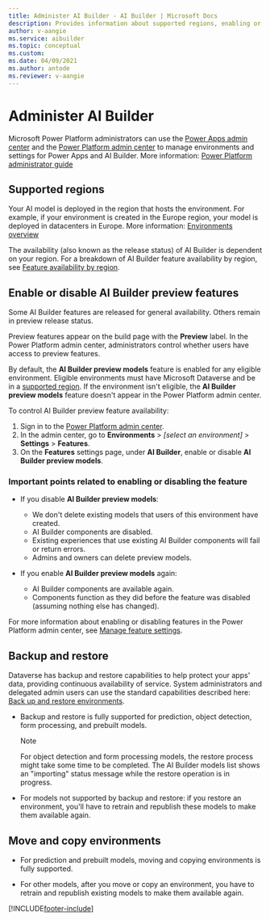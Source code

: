 ```yaml
---
title: Administer AI Builder - AI Builder | Microsoft Docs
description: Provides information about supported regions, enabling or disabling the feature, and backup/restore in AI Builder.
author: v-aangie
ms.service: aibuilder
ms.topic: conceptual
ms.custom: 
ms.date: 04/09/2021
ms.author: antode
ms.reviewer: v-aangie
---
```


# Administer AI Builder

Microsoft Power Platform administrators can use the [Power Apps admin center](https://admin.powerapps.com) and the [Power Platform admin center](https://admin.powerplatform.microsoft.com) to manage environments and settings for Power Apps and AI Builder. More information: [Power Platform administrator guide](/power-platform/admin/admin-documentation)

## Supported regions

Your AI model is deployed in the region that hosts the environment. For example, if your environment is created in the Europe region, your model is deployed in datacenters in Europe. More information: [Environments overview](/power-platform/admin/environments-overview)

The availability (also known as the release status) of AI Builder is dependent on your region. For a breakdown of AI Builder feature availability by region, see [Feature availability by region](availability-region.md). 

## Enable or disable AI Builder preview features

Some AI Builder features are released for general availability. Others remain in preview release status.

Preview features appear on the build page with the **Preview** label. In the Power Platform admin center, administrators control whether users have access to preview features.

By default, the **AI Builder preview models** feature is enabled for any eligible environment. Eligible environments must have Microsoft Dataverse and be in a [supported region](availability-region.md). If the environment isn't eligible, the **AI Builder preview models** feature doesn't appear in the Power Platform admin center.

To control AI Builder preview feature availability:

1. Sign in to the [Power Platform admin center](https://admin.powerplatform.microsoft.com).
2. In the admin center, go to **Environments** > *[select an environment]* > **Settings** > **Features**.
3. On the **Features** settings page, under **AI Builder**, enable or disable **AI Builder preview models**.

### Important points related to enabling or disabling the feature

- If you disable **AI Builder preview models**:
  - We don't delete existing models that users of this environment have created.
  - AI Builder components are disabled.
  - Existing experiences that use existing AI Builder components will fail or return errors.
  - Admins and owners can delete preview models.

- If you enable **AI Builder preview models** again:
  - AI Builder components are available again.
  - Components function as they did before the feature was disabled (assuming nothing else has changed).

For more information about enabling or disabling features in the Power Platform admin center, see [Manage feature settings](/power-platform/admin/settings-features).

## Backup and restore

Dataverse has backup and restore capabilities to help protect your apps' data, providing continuous availability of service. System administrators and delegated admin users can use the standard capabilities described here: [Back up and restore environments](/power-platform/admin/backup-restore-environments).

- Backup and restore is fully supported for prediction, object detection, form processing, and prebuilt models.

  >[!NOTE]
  >For object detection and form processing models, the restore process might take some time to be completed. The AI Builder models list shows an "importing" status message while the restore operation is in progress.

- For models not supported by backup and restore: if you restore an environment, you'll have to retrain and republish these models to make them available again.

## Move and copy environments

- For prediction and prebuilt models, moving and copying environments is fully supported.

- For other models, after you move or copy an environment, you have to retrain and republish existing models to make them available again.


[!INCLUDE[footer-include](includes/footer-banner.md)]